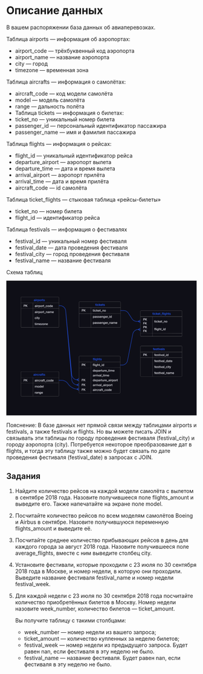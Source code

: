 # Описание данных

В вашем распоряжении база данных об авиаперевозках.

Таблица airports — информация об аэропортах:

* airport_code — трёхбуквенный код аэропорта
* airport_name — название аэропорта
* city — город
* timezone — временная зона

Таблица aircrafts — информация о самолётах:

* aircraft_code — код модели самолёта
* model — модель самолёта
* range — дальность полёта
* Таблица tickets — информация о билетах:
* ticket_no — уникальный номер билета
* passenger_id — персональный идентификатор пассажира
* passenger_name — имя и фамилия пассажира

Таблица flights — информация о рейсах:

* flight_id — уникальный идентификатор рейса
* departure_airport — аэропорт вылета
* departure_time — дата и время вылета
* arrival_airport — аэропорт прилёта
* arrival_time — дата и время прилёта
* aircraft_code — id самолёта

Таблица ticket_flights — стыковая таблица «рейсы-билеты»

* ticket_no — номер билета
* flight_id — идентификатор рейса

Таблица festivals — информация о фестивалях

* festival_id — уникальный номер фестиваля
* festival_date — дата проведения фестиваля
* festival_city — город проведения фестиваля
* festival_name — название фестиваля

Схема таблиц

![alt](db.jpg)

Пояснение: В базе данных нет прямой связи между таблицами airports и festivals, а также festivals и flights. Но вы можете писать JOIN и связывать эти таблицы по городу проведения фестиваля (festival_city) и городу аэропорта (city). Потребуется некоторое преобразование дат в flights, и тогда эту таблицу также можно будет связать по дате проведения фестиваля (festival_date) в запросах с JOIN.

## Задания

1. Найдите количество рейсов на каждой модели самолёта с вылетом в сентябре 2018 года. Назовите получившееся поле flights_amount и выведите его. Также напечатайте на экране поле model.
1. Посчитайте количество рейсов по всем моделям самолётов Boeing и Airbus в сентябре. Назовите получившуюся переменную flights_amount и выведите её.
1. Посчитайте среднее количество прибывающих рейсов в день для каждого города за август 2018 года. Назовите получившееся поле average_flights, вместе с ним выведите столбец city.
1. Установите фестивали, которые проходили с 23 июля по 30 сентября 2018 года в Москве, и номер недели, в которую они проходили. Выведите название фестиваля festival_name и номер недели festival_week.
1. Для каждой недели с 23 июля по 30 сентября 2018 года посчитайте количество приобретённых билетов в Москву. Номер недели назовите week_number, количество билетов — ticket_amount.

    Вы получите таблицу с такими столбцами:

   * week_number — номер недели из вашего запроса;
   * ticket_amount — количество купленных за неделю билетов;
   * festival_week — номер недели из предыдущего запроса. Будет равен nan, если фестиваля в эту неделю не было.
   * festival_name — название фестиваля. Будет равен nan, если фестиваля в эту неделю не было.
